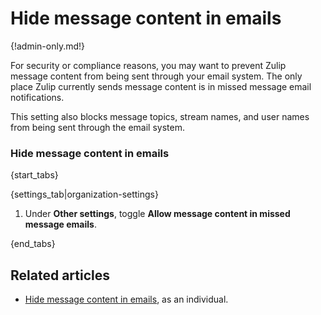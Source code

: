 # Hide message content in emails

{!admin-only.md!}

For security or compliance reasons, you may want to prevent Zulip message
content from being sent through your email system. The only place Zulip
currently sends message content is in missed message email notifications.

This setting also blocks message topics, stream names, and user names from
being sent through the email system.

### Hide message content in emails

{start_tabs}

{settings_tab|organization-settings}

1. Under **Other settings**, toggle
   **Allow message content in missed message emails**.

{end_tabs}

## Related articles

* [Hide message content in emails](/help/configure-missed-message-emails#hide-message-content),
  as an individual.
